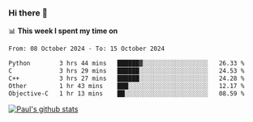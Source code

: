 ### Hi there 👋

📊 **This week I spent my time on**
<!--START_SECTION:waka-->

```txt
From: 08 October 2024 - To: 15 October 2024

Python        3 hrs 44 mins   ██████▓░░░░░░░░░░░░░░░░░░   26.33 %
C             3 hrs 29 mins   ██████░░░░░░░░░░░░░░░░░░░   24.53 %
C++           3 hrs 27 mins   ██████░░░░░░░░░░░░░░░░░░░   24.28 %
Other         1 hr 43 mins    ███░░░░░░░░░░░░░░░░░░░░░░   12.17 %
Objective-C   1 hr 13 mins    ██░░░░░░░░░░░░░░░░░░░░░░░   08.59 %
```

<!--END_SECTION:waka-->


[![Paul's github stats](https://github-readme-stats.vercel.app/api?username=mickeyouyou&theme=dracula&show_icons=true)](https://github.com/anuraghazra/github-readme-stats)
